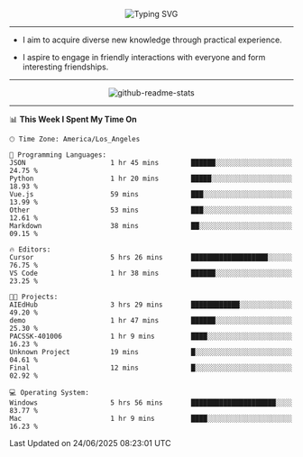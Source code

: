 <p align="center">
  <img src="https://readme-typing-svg.demolab.com?font=Fira+Code&weight=500&size=32&duration=2500&pause=1600&center=true&vCenter=true&random=false&width=1024&height=64&lines=Hi+there+%F0%9F%91%8B;I'm+delighted+you+could+make+it+here+%F0%9F%8E%89;I'm+Harry%2C+a+college+student+still+finding+my+way" alt="Typing SVG" />
</p>


---


- I aim to acquire diverse new knowledge through practical experience.

- I aspire to engage in friendly interactions with everyone and form interesting friendships.


---


<p align="center">
  <img src="https://github-readme-stats.vercel.app/api?username=Harry-Jing&show_icons=true" alt="github-readme-stats"/>
</p>


---

<!--START_SECTION:waka-->
📊 **This Week I Spent My Time On** 

```text
🕑︎ Time Zone: America/Los_Angeles

💬 Programming Languages: 
JSON                     1 hr 45 mins        ██████░░░░░░░░░░░░░░░░░░░   24.75 % 
Python                   1 hr 20 mins        █████░░░░░░░░░░░░░░░░░░░░   18.93 % 
Vue.js                   59 mins             ███░░░░░░░░░░░░░░░░░░░░░░   13.99 % 
Other                    53 mins             ███░░░░░░░░░░░░░░░░░░░░░░   12.61 % 
Markdown                 38 mins             ██░░░░░░░░░░░░░░░░░░░░░░░   09.15 % 

🔥 Editors: 
Cursor                   5 hrs 26 mins       ███████████████████░░░░░░   76.75 % 
VS Code                  1 hr 38 mins        ██████░░░░░░░░░░░░░░░░░░░   23.25 % 

🐱‍💻 Projects: 
AIEdHub                  3 hrs 29 mins       ████████████░░░░░░░░░░░░░   49.20 % 
demo                     1 hr 47 mins        ██████░░░░░░░░░░░░░░░░░░░   25.30 % 
PACSSK-401006            1 hr 9 mins         ████░░░░░░░░░░░░░░░░░░░░░   16.23 % 
Unknown Project          19 mins             █░░░░░░░░░░░░░░░░░░░░░░░░   04.61 % 
Final                    12 mins             █░░░░░░░░░░░░░░░░░░░░░░░░   02.92 % 

💻 Operating System: 
Windows                  5 hrs 56 mins       █████████████████████░░░░   83.77 % 
Mac                      1 hr 9 mins         ████░░░░░░░░░░░░░░░░░░░░░   16.23 % 
```


 Last Updated on 24/06/2025 08:23:01 UTC
<!--END_SECTION:waka-->
